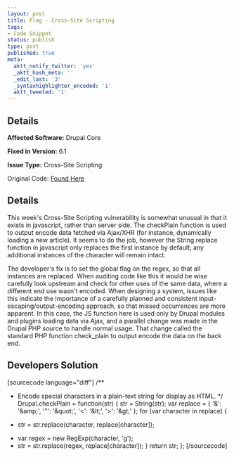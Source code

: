```yaml
---
layout: post
title: Flag - Cross-Site Scripting
tags:
- Code Snippet
status: publish
type: post
published: true
meta:
  aktt_notify_twitter: 'yes'
  _aktt_hash_meta: ''
  _edit_last: '3'
  _syntaxhighlighter_encoded: '1'
  aktt_tweeted: '1'
---
```

## Details
__Affected Software:__ Drupal Core

__Fixed in Version:__  6.1

__Issue Type:__ Cross-Site Scripting

Original Code: <a href="http://spotthevuln.com/2011/03/flag/">Found Here</a>
## Details
This week's Cross-Site Scripting vulnerability is somewhat unusual in that it exists in javascript, rather than server side. The checkPlain function is used to output encode data fetched via Ajax/XHR (for instance, dynamically loading a new article). It seems to do the job, however the String.replace function in javascript only replaces the first instance by default; any additional instances of the character will remain intact.

The developer's fix is to set the global flag on the regex, so that all instances are replaced. When auditing code like this it would be wise carefully look upstream and check for other uses of the same data, where a different end use wasn't encoded. When designing a system, issues like this indicate the importance of a carefully planned and consistent input-escaping/output-encoding approach, so that missed occurrences are more apparent. In this case, the JS function here is used only by Drupal modules and plugins loading data via Ajax, and a parallel change was made in the Drupal PHP source to handle normal usage. That change called the standard PHP function check_plain to output encode the data on the back end.
## Developers Solution
[sourcecode language="diff"]
/**
 * Encode special characters in a plain-text string for display as HTML.
 */
Drupal.checkPlain = function(str) {
  str = String(str);
  var replace = { '&amp;': '&amp;amp;', '&quot;': '&amp;quot;', '&lt;': '&amp;lt;', '&gt;': '&amp;gt;' };
  for (var character in replace) {
-    str = str.replace(character, replace[character]);
+    var regex = new RegExp(character, 'g');
+    str = str.replace(regex, replace[character]);
  }
  return str;
};
[/sourcecode]
